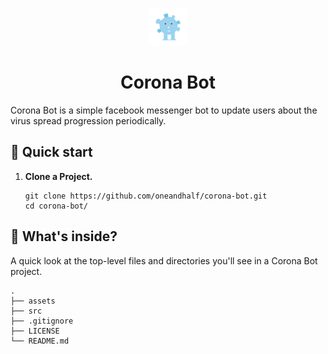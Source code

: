 <p align="center">
  <a href="https://www.facebook.com/코로나-알리미-109742117267368/">
    <img alt="corona bot" src="assets/images/corona.png" width="60" />
  </a>
</p>
<h1 align="center">
  Corona Bot
</h1>

Corona Bot is a simple facebook messenger bot to update users about the virus spread progression periodically.

## 🚀 Quick start

1.  **Clone a Project.**

    ```shell
    git clone https://github.com/oneandhalf/corona-bot.git
    cd corona-bot/
    ```


## 🧐 What's inside?

A quick look at the top-level files and directories you'll see in a Corona Bot project.

    .
    ├── assets
    ├── src
    ├── .gitignore
    ├── LICENSE
    └── README.md
